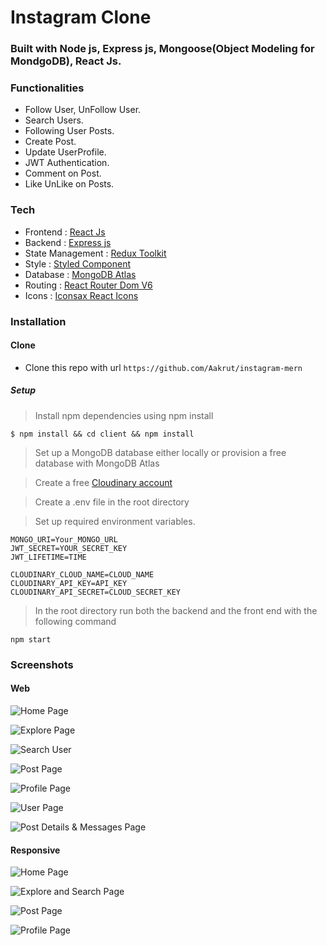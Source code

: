 # Instagram Clone

### Built with Node js, Express js, Mongoose(Object Modeling for MondgoDB), React Js.

### Functionalities

- Follow User, UnFollow User.
- Search Users.
- Following User Posts.
- Create Post.
- Update UserProfile.
- JWT Authentication.
- Comment on Post.
- Like UnLike on Posts.

### Tech

- Frontend : [React Js](https://reactjs.org/)
- Backend :  [Express js](https://expressjs.com/)
- State Management : [Redux Toolkit](https://redux-toolkit.js.org/)
- Style : [Styled Component](https://styled-components.com/)
- Database : [MongoDB Atlas](https://www.mongodb.com/)
- Routing : [React Router Dom V6](https://reactrouter.com/)
- Icons : [Iconsax React Icons](https://iconsax-react.pages.dev/)

### Installation

#### Clone

- Clone this repo with url `https://github.com/Aakrut/instagram-mern`

##### Setup

> Install npm dependencies using npm install

```
$ npm install && cd client && npm install

```

> Set up a MongoDB database either locally or provision a free database with MongoDB Atlas

> Create a free [Cloudinary account](https://cloudinary.com/)

> Create a .env file in the root directory

> Set up required environment variables.

```
MONGO_URI=Your_MONGO_URL
JWT_SECRET=YOUR_SECRET_KEY
JWT_LIFETIME=TIME

CLOUDINARY_CLOUD_NAME=CLOUD_NAME
CLOUDINARY_API_KEY=API_KEY
CLOUDINARY_API_SECRET=CLOUD_SECRET_KEY

```

> In the root directory run both the backend and the front end with the following command

```
npm start
```

### Screenshots

#### Web

![Home Page](https://user-images.githubusercontent.com/67114280/173543647-99ab2e92-b053-46b3-96c4-8881beb664f0.png)

![Explore Page](https://user-images.githubusercontent.com/67114280/173543906-06adb116-ca6b-4216-9df9-90bb5ff189f9.png)

![Search User](https://user-images.githubusercontent.com/67114280/173544081-63ed96b3-d460-4108-874a-44b90ac329fd.png)

![Post Page](https://user-images.githubusercontent.com/67114280/173544177-4e4dc631-3105-4f53-9545-83e0ae6554ae.png)

![Profile Page](https://user-images.githubusercontent.com/67114280/173544287-73f7e97e-3141-4f9f-8d31-697e32f2f769.png)

![User Page](https://user-images.githubusercontent.com/67114280/173544697-21d5502a-8537-495f-91a9-6d57137c3f39.png)

![Post Details & Messages Page](https://user-images.githubusercontent.com/67114280/173544910-ba14d7ae-2aac-4526-95a1-f69f114fc17d.png)


#### Responsive

![Home Page](https://user-images.githubusercontent.com/67114280/173547410-b10433e8-3543-422e-9937-c5f00b118453.svg)

![Explore and Search Page](https://user-images.githubusercontent.com/67114280/173547303-d54d1f86-969d-4d79-83ff-4c18e3f7fa2d.svg)

![Post Page](https://user-images.githubusercontent.com/67114280/173548696-2667fddf-4843-45a8-aa72-f0ae7a1029e7.svg)

![Profile Page](https://user-images.githubusercontent.com/67114280/173548132-1433a1e5-d2b3-4741-9ad1-8dc3b6449a5e.svg)
